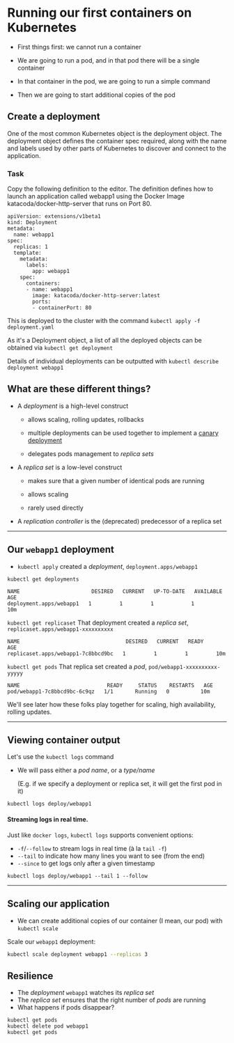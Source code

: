 # Running our first containers on Kubernetes

- First things first: we cannot run a container
- We are going to run a pod, and in that pod there will be a single container

- In that container in the pod, we are going to run a simple command

- Then we are going to start additional copies of the pod

## Create a deployment
One of the most common Kubernetes object is the deployment object. The deployment object defines the container spec required, along with the name and labels used by other parts of Kubernetes to discover and connect to the application.

### Task
Copy the following definition to the editor. The definition defines how to launch an application called webapp1 using the Docker Image katacoda/docker-http-server that runs on Port 80.

```
apiVersion: extensions/v1beta1
kind: Deployment
metadata:
  name: webapp1
spec:
  replicas: 1
  template:
    metadata:
      labels:
        app: webapp1
    spec:
      containers:
      - name: webapp1
        image: katacoda/docker-http-server:latest
        ports:
        - containerPort: 80
```

This is deployed to the cluster with the command
`kubectl apply -f deployment.yaml`

As it's a Deployment object, a list of all the deployed objects can be obtained via
`kubectl get deployment`

Details of individual deployments can be outputted with
`kubectl describe deployment webapp1`


## What are these different things?

- A *deployment* is a high-level construct

  - allows scaling, rolling updates, rollbacks

  - multiple deployments can be used together to implement a
    [canary deployment](https://kubernetes.io/docs/concepts/cluster-administration/manage-deployment/#canary-deployments)

  - delegates pods management to *replica sets*

- A *replica set* is a low-level construct

  - makes sure that a given number of identical pods are running

  - allows scaling

  - rarely used directly

- A *replication controller* is the (deprecated) predecessor of a replica set

---

## Our `webapp1` deployment

- `kubectl apply` created a *deployment*, `deployment.apps/webapp1`

`kubectl get deployments`

```
NAME                       DESIRED   CURRENT   UP-TO-DATE   AVAILABLE   AGE
deployment.apps/webapp1   1         1         1            1           10m
```

`kubectl get replicaset`
That deployment created a *replica set*, `replicaset.apps/webapp1-xxxxxxxxxx`
```
NAME                                  DESIRED   CURRENT   READY     AGE
replicaset.apps/webapp1-7c8bbcd9bc   1         1         1         10m
```

`kubectl get pods`
That replica set created a *pod*, `pod/webapp1-xxxxxxxxxx-yyyyy`

```
NAME                            READY     STATUS    RESTARTS   AGE
pod/webapp1-7c8bbcd9bc-6c9qz   1/1       Running   0          10m
```

We'll see later how these folks play together for scaling, high availability, rolling updates.

---

## Viewing container output

Let's use the `kubectl logs` command

- We will pass either a *pod name*, or a *type/name*

  (E.g. if we specify a deployment or replica set, it will get the first pod in it)

`kubectl logs deploy/webapp1`

#### Streaming logs in real time.

Just like `docker logs`, `kubectl logs` supports convenient options:

- `-f`/`--follow` to stream logs in real time (à la `tail -f`)
- `--tail` to indicate how many lines you want to see (from the end)
- `--since` to get logs only after a given timestamp

`kubectl logs deploy/webapp1 --tail 1 --follow`

---

## Scaling our application

- We can create additional copies of our container (I mean, our pod) with `kubectl scale`

Scale our `webapp1` deployment:

```bash
kubectl scale deployment webapp1 --replicas 3
```

## Resilience

- The *deployment* `webapp1` watches its *replica set*
- The *replica set* ensures that the right number of *pods* are running
- What happens if pods disappear?

```
kubectl get pods
kubectl delete pod webapp1
kubectl get pods
```
